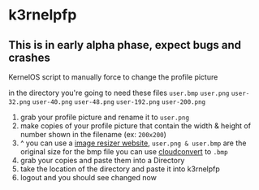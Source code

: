 # k3rnelpfp
## This is in early alpha phase, expect bugs and crashes
KernelOS script to manually force to change the profile picture

in the directory you're going to need these files
`user.bmp`
`user.png`
`user-32.png`
`user-40.png`
`user-48.png`
`user-192.png`
`user-200.png`

1. grab your profile picture and rename it to `user.png`
2. make copies of your profile picture that contain the width & height of number shown in the filename (ex: `200x200`)
3. ^ you can use a [image resizer website](https://retoucher.online/image-resizer), `user.png & user.bmp` are the original size for the bmp file you can use [cloudconvert](https://cloudconvert.com/png-to-bmp) to `.bmp`
4. grab your copies and paste them into a Directory
5. take the location of the directory and paste it into k3rnelpfp
6. logout and you should see changed now
